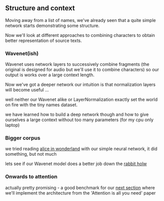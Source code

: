 ## Structure and context

Moving away from a list of names, 
we've already seen that a quite simple network starts demonstrating some structure.

Now we'll look at different approaches to combining characters to obtain better representation
of source texts.

### Wavenet(ish)

Wavenet uses network layers to successively combine fragments
(the original is designed for audio but we'll use it to combine characters) so our output
is works over a large context length.

Now we've got a deeper network our intuition is that normalization layers will become useful
...

well neither our Wavenet alike or LayerNormalization exactly set the world on fire with 
the tiny names dataset.

we have learned how to build a deep network though and how to give ourselves a large context 
without too many parameters (for my cpu only laptop)

### Bigger corpus

we tried reading [alice in wonderland](../nn/alice.ipynb) with our simple neural network,
it did something, but not much

lets see if our Wavenet model does a better job down the [rabbit holw](wavenet_alice.ipynb)

### Onwards to attention

actually pretty promising - a good benchmark for our [next section](../attention) where we'll implement the
architecture from the 'Attention is all you need' paper



